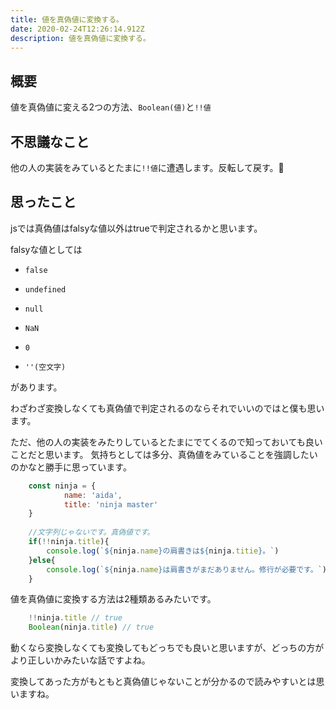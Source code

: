 ```yaml
---
title: 値を真偽値に変換する。
date: 2020-02-24T12:26:14.912Z
description: 値を真偽値に変換する。
---
```

## 概要

値を真偽値に変える2つの方法、`Boolean(値)`と`!!値`

## 不思議なこと

他の人の実装をみているとたまに`!!値`に遭遇します。反転して戻す。🤔

## 思ったこと

 jsでは真偽値はfalsyな値以外はtrueで判定されるかと思います。

falsyな値としては

- `false`

- `undefined`

- `null`

- `NaN`

- `0`

- `''(空文字)`

があります。

わざわざ変換しなくても真偽値で判定されるのならそれでいいのではと僕も思います。

ただ、他の人の実装をみたりしているとたまにでてくるので知っておいても良いことだと思います。
気持ちとしては多分、真偽値をみていることを強調したいのかなと勝手に思っています。
```javascript
    const ninja = {
    		name: 'aida',
    		title: 'ninja master'
    }
    
    //文字列じゃないです。真偽値です。
    if(!!ninja.title){
    	console.log(`${ninja.name}の肩書きは${ninja.titie}。`)
    }else{
    	console.log(`${ninja.name}は肩書きがまだありません。修行が必要です。`)
    }
```

値を真偽値に変換する方法は2種類あるみたいです。

```javascript
    !!ninja.title // true
    Boolean(ninja.title) // true
```
動くなら変換しなくても変換してもどっちでも良いと思いますが、どっちの方がより正しいかみたいな話ですよね。

変換してあった方がもともと真偽値じゃないことが分かるので読みやすいとは思いますね。
